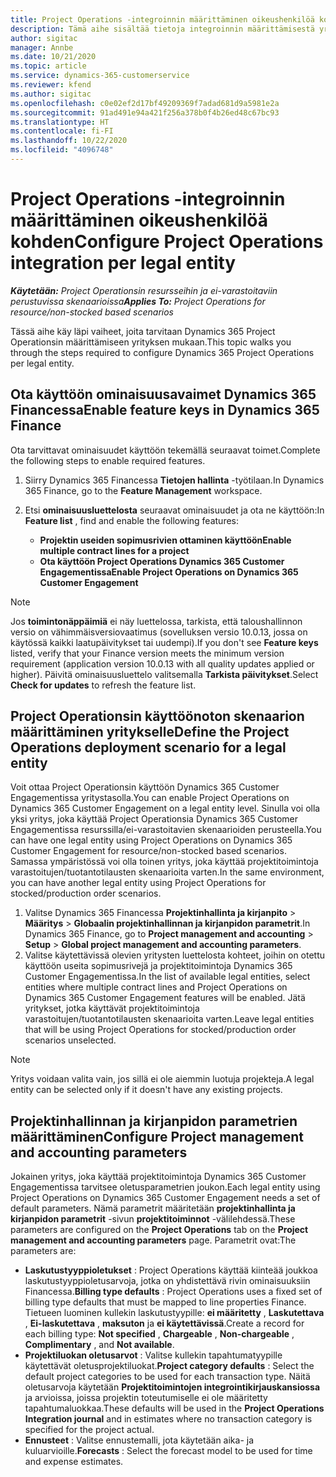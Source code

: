 ```yaml
---
title: Project Operations -integroinnin määrittäminen oikeushenkilöä kohden
description: Tämä aihe sisältää tietoja integroinnin määrittämisestä yrityksen mukaan Project Operationsissa.
author: sigitac
manager: Annbe
ms.date: 10/21/2020
ms.topic: article
ms.service: dynamics-365-customerservice
ms.reviewer: kfend
ms.author: sigitac
ms.openlocfilehash: c0e02ef2d17bf49209369f7adad681d9a5981e2a
ms.sourcegitcommit: 91ad491e94a421f256a378b0f4b26ed48c67bc93
ms.translationtype: HT
ms.contentlocale: fi-FI
ms.lasthandoff: 10/22/2020
ms.locfileid: "4096748"
---
```

# <a name="configure-project-operations-integration-per-legal-entity"></a><span data-ttu-id="0f589-103">Project Operations -integroinnin määrittäminen oikeushenkilöä kohden</span><span class="sxs-lookup"><span data-stu-id="0f589-103">Configure Project Operations integration per legal entity</span></span> 

<span data-ttu-id="0f589-104">_**Käytetään:** Project Operationsin resursseihin ja ei-varastoitaviin perustuvissa skenaarioissa_</span><span class="sxs-lookup"><span data-stu-id="0f589-104">_**Applies To:** Project Operations for resource/non-stocked based scenarios_</span></span>

<span data-ttu-id="0f589-105">Tässä aihe käy läpi vaiheet, joita tarvitaan Dynamics 365 Project Operationsin määrittämiseen yrityksen mukaan.</span><span class="sxs-lookup"><span data-stu-id="0f589-105">This topic walks you through the steps required to configure Dynamics 365 Project Operations per legal entity.</span></span>

## <a name="enable-feature-keys-in-dynamics-365-finance"></a><span data-ttu-id="0f589-106">Ota käyttöön ominaisuusavaimet Dynamics 365 Financessa</span><span class="sxs-lookup"><span data-stu-id="0f589-106">Enable feature keys in Dynamics 365 Finance</span></span>

<span data-ttu-id="0f589-107">Ota tarvittavat ominaisuudet käyttöön tekemällä seuraavat toimet.</span><span class="sxs-lookup"><span data-stu-id="0f589-107">Complete the following steps to enable required features.</span></span>

1. <span data-ttu-id="0f589-108">Siirry Dynamics 365 Financessa **Tietojen hallinta** -työtilaan.</span><span class="sxs-lookup"><span data-stu-id="0f589-108">In Dynamics 365 Finance, go to the **Feature Management** workspace.</span></span>
2. <span data-ttu-id="0f589-109">Etsi **ominaisuusluettelosta** seuraavat ominaisuudet ja ota ne käyttöön:</span><span class="sxs-lookup"><span data-stu-id="0f589-109">In **Feature list** , find and enable the following features:</span></span>
  
    - <span data-ttu-id="0f589-110">**Projektin useiden sopimusrivien ottaminen käyttöön**</span><span class="sxs-lookup"><span data-stu-id="0f589-110">**Enable multiple contract lines for a project**</span></span>
    - <span data-ttu-id="0f589-111">**Ota käyttöön Project Operations Dynamics 365 Customer Engagementissa**</span><span class="sxs-lookup"><span data-stu-id="0f589-111">**Enable Project Operations on Dynamics 365 Customer Engagement**</span></span>

> [!NOTE]
> <span data-ttu-id="0f589-112">Jos **toimintonäppäimiä** ei näy luettelossa, tarkista, että taloushallinnon versio on vähimmäisversiovaatimus (sovelluksen versio 10.0.13, jossa on käytössä kaikki laatupäivitykset tai uudempi).</span><span class="sxs-lookup"><span data-stu-id="0f589-112">If you don't see **Feature keys** listed, verify that your Finance version meets the minimum version requirement (application version 10.0.13 with all quality updates applied or higher).</span></span> <span data-ttu-id="0f589-113">Päivitä ominaisuusluettelo valitsemalla **Tarkista päivitykset**.</span><span class="sxs-lookup"><span data-stu-id="0f589-113">Select **Check for updates** to refresh the feature list.</span></span>

## <a name="define-the-project-operations-deployment-scenario-for-a-legal-entity"></a><span data-ttu-id="0f589-114">Project Operationsin käyttöönoton skenaarion määrittäminen yritykselle</span><span class="sxs-lookup"><span data-stu-id="0f589-114">Define the Project Operations deployment scenario for a legal entity</span></span>

<span data-ttu-id="0f589-115">Voit ottaa Project Operationsin käyttöön Dynamics 365 Customer Engagementissa yritystasolla.</span><span class="sxs-lookup"><span data-stu-id="0f589-115">You can enable Project Operations on Dynamics 365 Customer Engagement on a legal entity level.</span></span> <span data-ttu-id="0f589-116">Sinulla voi olla yksi yritys, joka käyttää Project Operationsia Dynamics 365 Customer Engagementissa resurssilla/ei-varastoitavien skenaarioiden perusteella.</span><span class="sxs-lookup"><span data-stu-id="0f589-116">You can have one legal entity using Project Operations on Dynamics 365 Customer Engagement for resource/non-stocked based scenarios.</span></span> <span data-ttu-id="0f589-117">Samassa ympäristössä voi olla toinen yritys, joka käyttää projektitoimintoja varastoitujen/tuotantotilausten skenaarioita varten.</span><span class="sxs-lookup"><span data-stu-id="0f589-117">In the same environment, you can have another legal entity using Project Operations for stocked/production order scenarios.</span></span>

1. <span data-ttu-id="0f589-118">Valitse Dynamics 365 Financessa **Projektinhallinta ja kirjanpito** > **Määritys** > **Globaalin projektinhallinnan ja kirjanpidon parametrit**.</span><span class="sxs-lookup"><span data-stu-id="0f589-118">In Dynamics 365 Finance, go to **Project management and accounting** > **Setup** > **Global project management and accounting parameters**.</span></span>
2. <span data-ttu-id="0f589-119">Valitse käytettävissä olevien yritysten luettelosta kohteet, joihin on otettu käyttöön useita sopimusrivejä ja projektitoimintoja Dynamics 365 Customer Engagementissa.</span><span class="sxs-lookup"><span data-stu-id="0f589-119">In the list of available legal entities, select entities where multiple contract lines and Project Operations on Dynamics 365 Customer Engagement features will be enabled.</span></span> <span data-ttu-id="0f589-120">Jätä yritykset, jotka käyttävät projektitoimintoja varastoitujen/tuotantotilausten skenaarioita varten.</span><span class="sxs-lookup"><span data-stu-id="0f589-120">Leave legal entities that will be using Project Operations for stocked/production order scenarios unselected.</span></span>

> [!NOTE]
> <span data-ttu-id="0f589-121">Yritys voidaan valita vain, jos sillä ei ole aiemmin luotuja projekteja.</span><span class="sxs-lookup"><span data-stu-id="0f589-121">A legal entity can be selected only if it doesn't have any existing projects.</span></span>

## <a name="configure-project-management-and-accounting-parameters"></a><span data-ttu-id="0f589-122">Projektinhallinnan ja kirjanpidon parametrien määrittäminen</span><span class="sxs-lookup"><span data-stu-id="0f589-122">Configure Project management and accounting parameters</span></span>

<span data-ttu-id="0f589-123">Jokainen yritys, joka käyttää projektitoimintoja Dynamics 365 Customer Engagementissa tarvitsee oletusparametrien joukon.</span><span class="sxs-lookup"><span data-stu-id="0f589-123">Each legal entity using Project Operations on Dynamics 365 Customer Engagement needs a set of default parameters.</span></span> <span data-ttu-id="0f589-124">Nämä parametrit määritetään **projektinhallinta ja kirjanpidon parametrit** -sivun **projektitoiminnot** -välilehdessä.</span><span class="sxs-lookup"><span data-stu-id="0f589-124">These parameters are configured on the **Project Operations** tab on the **Project management and accounting parameters** page.</span></span> <span data-ttu-id="0f589-125">Parametrit ovat:</span><span class="sxs-lookup"><span data-stu-id="0f589-125">The parameters are:</span></span>

  - <span data-ttu-id="0f589-126">**Laskutustyyppioletukset** : Project Operations käyttää kiinteää joukkoa laskutustyyppioletusarvoja, jotka on yhdistettävä rivin ominaisuuksiin Financessa.</span><span class="sxs-lookup"><span data-stu-id="0f589-126">**Billing type defaults** : Project Operations uses a fixed set of billing type defaults that must be mapped to line properties Finance.</span></span> <span data-ttu-id="0f589-127">Tietueen luominen kullekin laskutustyypille: **ei määritetty** , **Laskutettava** , **Ei-laskutettava** , **maksuton** ja **ei käytettävissä**.</span><span class="sxs-lookup"><span data-stu-id="0f589-127">Create a record for each billing type: **Not specified** , **Chargeable** , **Non-chargeable** , **Complimentary** , and **Not available**.</span></span>
  - <span data-ttu-id="0f589-128">**Projektiluokan oletusarvot** : Valitse kullekin tapahtumatyypille käytettävät oletusprojektiluokat.</span><span class="sxs-lookup"><span data-stu-id="0f589-128">**Project category defaults** : Select the default project categories to be used for each transaction type.</span></span> <span data-ttu-id="0f589-129">Näitä oletusarvoja käytetään **Projektitoimintojen integrointikirjauskansiossa** ja arvioissa, joissa projektin toteutumiselle ei ole määritetty tapahtumaluokkaa.</span><span class="sxs-lookup"><span data-stu-id="0f589-129">These defaults will be used in the **Project Operations Integration journal** and in estimates where no transaction category is specified for the project actual.</span></span>
  - <span data-ttu-id="0f589-130">**Ennusteet** : Valitse ennustemalli, jota käytetään aika- ja kuluarvioille.</span><span class="sxs-lookup"><span data-stu-id="0f589-130">**Forecasts** : Select the forecast model to be used for time and expense estimates.</span></span>
